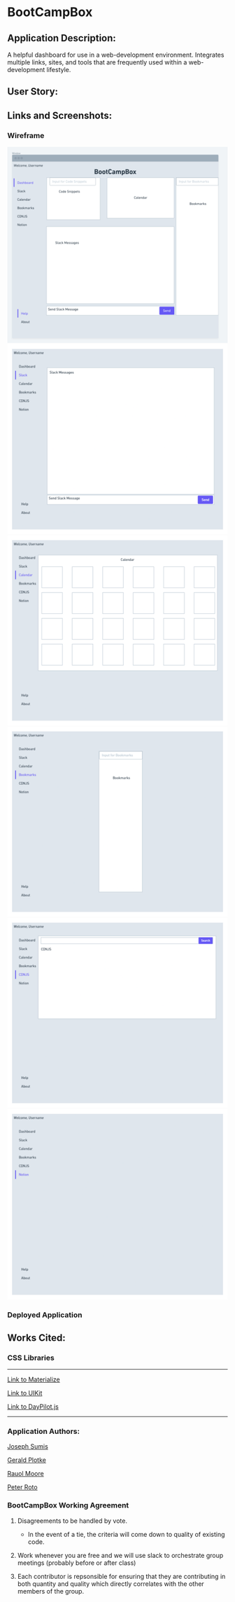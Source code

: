 # BootCampBox

## Application Description:

A helpful dashboard for use in a web-development environment. Integrates multiple links, sites, and tools that are frequently used within a web-development lifestyle.

## User Story:

## Links and Screenshots:

### Wireframe
<img src="./assets/images/DashWF.png" alt="screencap of Whimsical Dash wireframe" />

<img src="./assets/images/SlackWF.png" alt="screencap of Whimsical Slack wireframe" />

<img src="./assets/images/CalendarWF.png" alt="screencap of Whimsical Calander wireframe" />

<img src="./assets/images/BookmarksWF.png" alt="screencap of Whimsical Bookmarks wireframe" />

<img src="./assets/images/CDNJSWF.png" alt="screencap of Whimsical CDNJS wireframe" />

<img src="./assets/images/NotionWF.png" alt="screencap of Whimsical Notion wireframe" />

### Deployed Application

## Works Cited:

### CSS Libraries 

---

[Link to Materialize](https://www.materializecss.com)

[Link to UIKit](https://getuikit.com)

[Link to DayPilot.js](https://www.daypilot.org/)

---

### Application Authors:

[Joseph Sumis](https://github.com/JSumis)

[Gerald Plotke](https://github.com/GPLOTKE)

[Rauol Moore](https://github.com/rudie-g)

[Peter Roto](https://github.com/Proto133)

### BootCampBox Working Agreement

1. Disagreements to be handled by vote.
   - In the event of a tie, the criteria will come down to quality of existing code.
  
2. Work whenever you are free and we will use slack to orchestrate group meetings (probably before or after class)
3. Each contributor is repsonsible for ensuring that they are contributing in both quantity and quality which directly correlates with the other members of the group.